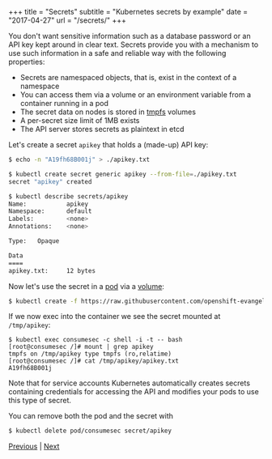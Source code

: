 +++
title = "Secrets"
subtitle = "Kubernetes secrets by example"
date = "2017-04-27"
url = "/secrets/"
+++

You don't want sensitive information such as a database password or an
API key kept around in clear text. Secrets provide you with a mechanism
to use such information in a safe and reliable way with the following properties:

- Secrets are namespaced objects, that is, exist in the context of a namespace
- You can access them via a volume or an environment variable from a container running in a pod
- The secret data on nodes is stored in [tmpfs](https://www.kernel.org/doc/Documentation/filesystems/tmpfs.txt) volumes
- A per-secret size limit of 1MB exists
- The API server stores secrets as plaintext in etcd

Let's create a secret `apikey` that holds a (made-up) API key:

```bash
$ echo -n "A19fh68B001j" > ./apikey.txt

$ kubectl create secret generic apikey --from-file=./apikey.txt
secret "apikey" created

$ kubectl describe secrets/apikey
Name:           apikey
Namespace:      default
Labels:         <none>
Annotations:    <none>

Type:   Opaque

Data
====
apikey.txt:     12 bytes
```

Now let's use the secret in a [pod](https://github.com/openshift-evangelists/kbe/blob/master/specs/secrets/pod.yaml)
via a [volume](/volumes/):


```bash
$ kubectl create -f https://raw.githubusercontent.com/openshift-evangelists/kbe/master/specs/secrets/pod.yaml
```

If we now exec into the container we see the secret mounted at `/tmp/apikey`:

```
$ kubectl exec consumesec -c shell -i -t -- bash
[root@consumesec /]# mount | grep apikey
tmpfs on /tmp/apikey type tmpfs (ro,relatime)
[root@consumesec /]# cat /tmp/apikey/apikey.txt
A19fh68B001j
```

Note that for service accounts Kubernetes automatically creates secrets containing
credentials for accessing the API and modifies your pods to use this type of secret.

You can remove both the pod and the secret with

```bash
$ kubectl delete pod/consumesec secret/apikey
```

[Previous](/volumes) | [Next](/logging)
